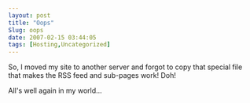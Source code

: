 ```yaml
---
layout: post
title: "Oops"
Slug: oops
date: 2007-02-15 03:44:05
tags: [Hosting,Uncategorized]
---
```

So, I moved my site to another server and forgot to copy that special file that makes the RSS feed and sub-pages work! Doh!

All's well again in my world...
